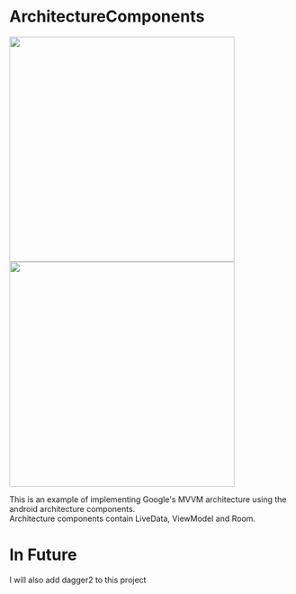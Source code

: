 # ArchitectureComponents
<p align="left">
<img width="400" src="https://user-images.githubusercontent.com/18236229/34725783-3dbd29d6-f567-11e7-868b-ed9b51944b45.png">

<img width="400" src="https://user-images.githubusercontent.com/18236229/34725753-20970d9a-f567-11e7-9a02-51e1c19e73ab.png">
</p>

This is an example of implementing Google's MVVM architecture using the android architecture components.  
Architecture components contain LiveData, ViewModel and Room.

# In Future
I will also add dagger2 to this project
